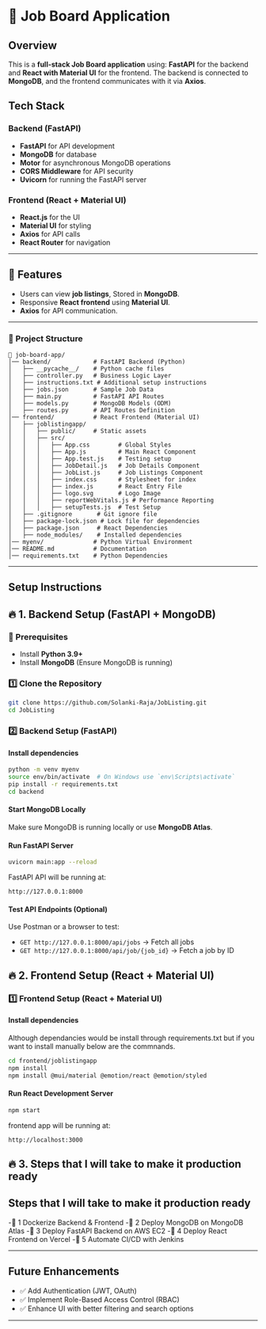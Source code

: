 # 🏢 Job Board Application

## Overview
 This is a **full-stack Job Board application** using: **FastAPI** for the backend and **React with Material UI** for the frontend. The backend is connected to **MongoDB**, and the frontend communicates with it via **Axios**.

## Tech Stack
### Backend (FastAPI)
- **FastAPI** for API development
- **MongoDB** for database
- **Motor** for asynchronous MongoDB operations
- **CORS Middleware** for API security
- **Uvicorn** for running the FastAPI server

### Frontend (React + Material UI)
- **React.js** for the UI
- **Material UI** for styling
- **Axios** for API calls
- **React Router** for navigation

---

## 🚀 Features
- Users can view **job listings**, Stored in **MongoDB**.
- Responsive **React frontend** using **Material UI**.
- **Axios** for API communication.

---

### **📌 Project Structure**

```
📁 job-board-app/
│── backend/            # FastAPI Backend (Python)
│   ├── __pycache__/    # Python cache files
│   ├── controller.py   # Business Logic Layer
│   ├── instructions.txt # Additional setup instructions
│   ├── jobs.json       # Sample Job Data
│   ├── main.py         # FastAPI API Routes
│   ├── models.py       # MongoDB Models (ODM)
│   ├── routes.py       # API Routes Definition
│── frontend/           # React Frontend (Material UI)
│   ├── joblistingapp/
│   │   ├── public/     # Static assets
│   │   ├── src/
│   │   │   ├── App.css        # Global Styles
│   │   │   ├── App.js         # Main React Component
│   │   │   ├── App.test.js    # Testing setup
│   │   │   ├── JobDetail.js   # Job Details Component
│   │   │   ├── JobList.js     # Job Listings Component
│   │   │   ├── index.css      # Stylesheet for index
│   │   │   ├── index.js       # React Entry File
│   │   │   ├── logo.svg       # Logo Image
│   │   │   ├── reportWebVitals.js # Performance Reporting
│   │   │   ├── setupTests.js  # Test Setup
│   ├── .gitignore       # Git ignore file
│   ├── package-lock.json # Lock file for dependencies
│   ├── package.json     # React Dependencies
│   ├── node_modules/    # Installed dependencies
│── myenv/              # Python Virtual Environment
│── README.md           # Documentation
│── requirements.txt    # Python Dependencies
```

---

## Setup Instructions

## 🔥 **1. Backend Setup (FastAPI + MongoDB)**
### **📌 Prerequisites**
- Install **Python 3.9+**
- Install **MongoDB** (Ensure MongoDB is running)

### **1️⃣ Clone the Repository**
```sh
git clone https://github.com/Solanki-Raja/JobListing.git
cd JobListing
```

### **2️⃣ Backend Setup (FastAPI)**
#### **Install dependencies**
```sh
python -m venv myenv
source env/bin/activate  # On Windows use `env\Scripts\activate`
pip install -r requirements.txt
cd backend
```

#### **Start MongoDB Locally**
Make sure MongoDB is running locally or use **MongoDB Atlas**.

#### **Run FastAPI Server**
```sh
uvicorn main:app --reload
```
FastAPI API will be running at:
```
http://127.0.0.1:8000
```

#### **Test API Endpoints** (Optional)
Use Postman or a browser to test:
- `GET http://127.0.0.1:8000/api/jobs` → Fetch all jobs
- `GET http://127.0.0.1:8000/api/job/{job_id}` → Fetch a job by ID







## 🔥 **2. Frontend Setup (React + Material UI)**
### **1️⃣ Frontend Setup (React + Material UI)**
#### **Install dependencies**
Although dependancies would be install through requirements.txt but if you want to install manually below are the commnands.

```sh
cd frontend/joblistingapp
npm install
npm install @mui/material @emotion/react @emotion/styled
```

#### **Run React Development Server**
```sh
npm start
```
frontend app will be running at:
```
http://localhost:3000
```


## 🔥 **3. Steps that I will take to make it production ready**
## Steps that I will take to make it production ready 

-🔹 1 Dockerize Backend & Frontend
-🔹 2 Deploy MongoDB on MongoDB Atlas
-🔹 3 Deploy FastAPI Backend on AWS EC2
-🔹 4 Deploy React Frontend on Vercel
-🔹 5 Automate CI/CD with Jenkins

---

## Future Enhancements
- ✅ Add Authentication (JWT, OAuth)
- ✅ Implement Role-Based Access Control (RBAC)
- ✅ Enhance UI with better filtering and search options

---




